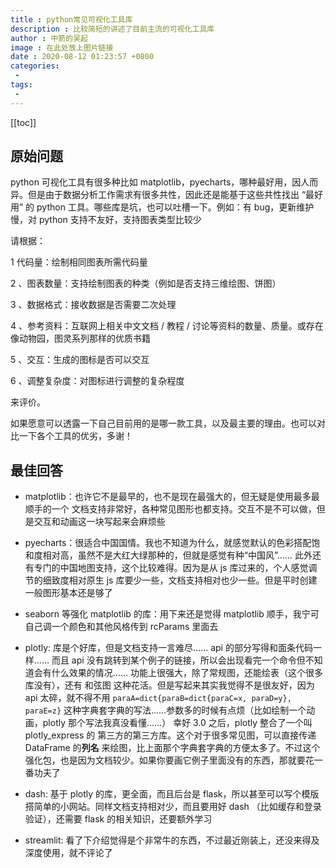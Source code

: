 ```yaml
---
title : python常见可视化工具库
description : 比较简短的讲述了目前主流的可视化工具库
author : 中箭的吴起
image : 在此处放上图片链接
date : 2020-08-12 01:23:57 +0800
categories:
 -
tags:
 -
---
```

[[toc]]

## 原始问题
python 可视化工具有很多种比如 matplotlib，pyecharts，哪种最好用，因人而异。但是由于数据分析工作需求有很多共性，因此还是能基于这些共性找出 “最好用” 的 python 工具。哪些库是坑，也可以吐槽一下。例如：有 bug，更新维护慢，对 python 支持不友好，支持图表类型比较少

请根据：

1 代码量：绘制相同图表所需代码量

2 、图表数量：支持绘制图表的种类（例如是否支持三维绘图、饼图）

3 、数据格式：接收数据是否需要二次处理

4 、参考资料：互联网上相关中文文档 / 教程 / 讨论等资料的数量、质量。或存在像动物园，图灵系列那样的优质书籍

5 、交互：生成的图标是否可以交互

6 、调整复杂度：对图标进行调整的复杂程度

来评价。

如果愿意可以透露一下自己目前用的是哪一款工具，以及最主要的理由。也可以对比一下各个工具的优劣，多谢！

## 最佳回答

- matplotlib：也许它不是最早的，也不是现在最强大的，但无疑是使用最多最顺手的一个
文档支持非常好，各种常见图形也都支持。交互不是不可以做，但是交互和动画这一块写起来会麻烦些

- pyecharts：很适合中国国情。我也不知道为什么，就感觉默认的色彩搭配饱和度相对高，虽然不是大红大绿那种的，但就是感觉有种“中国风”…… 此外还有专门的中国地图支持，这个比较难得。因为是从 js 库过来的，个人感觉调节的细致度相对原生 js 库要少一些，文档支持相对也少一些。但是平时创建一般图形基本还是够了

- seaborn 等强化 matplotlib 的库：用下来还是觉得 matplotlib 顺手，我宁可自己调一个颜色和其他风格传到 rcParams 里面去

- plotly: 库是个好库，但是文档支持一言难尽…… api 的部分写得和面条代码一样…… 而且 api 没有跳转到某个例子的链接，所以会出现看完一个命令但不知道会有什么效果的情况……
功能上很强大，除了常规图，还能绘表（这个很多库没有），还有 和弦图 这种花活。但是写起来其实我觉得不是很友好，因为 api 太碎，就不得不用 `paraA=dict{paraB=dict{paraC=x, paraD=y}, paraE=z}` 这种字典套字典的写法……参数多的时候有点烦（比如绘制一个动画，plotly 那个写法我真没看懂……）
幸好 3.0 之后，plotly 整合了一个叫 plotly_express 的 第三方的第三方库。这个对于很多常见图，可以直接传递 DataFrame 的**列名** 来绘图，比上面那个字典套字典的方便太多了。不过这个强化包，也是因为文档较少。如果你要画它例子里面没有的东西，那就要花一番功夫了

- dash: 基于 plotly 的库，更全面，而且后台是 flask，所以甚至可以写个模版搭简单的小网站。同样文档支持相对少，而且要用好 dash （比如缓存和登录验证），还需要 flask 的相关知识，还要额外学习

- streamlit: 看了下介绍觉得是个非常牛的东西，不过最近刚装上，还没来得及深度使用，就不评论了
